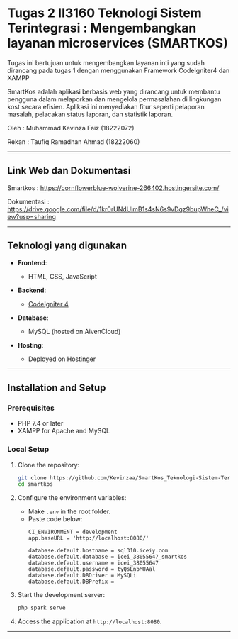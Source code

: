 # Tugas 2 II3160 Teknologi Sistem Terintegrasi : Mengembangkan layanan microservices (SMARTKOS)
Tugas ini bertujuan untuk mengembangkan layanan inti yang sudah dirancang pada tugas 1 dengan menggunakan Framework CodeIgniter4 dan XAMPP

SmartKos adalah aplikasi berbasis web yang dirancang untuk membantu pengguna dalam melaporkan dan mengelola permasalahan di lingkungan kost secara efisien. Aplikasi ini menyediakan fitur seperti pelaporan masalah, pelacakan status laporan, dan statistik laporan.

Oleh : 
Muhammad Kevinza Faiz (18222072)

Rekan : 
Taufiq Ramadhan Ahmad (18222060)

---

## Link Web dan Dokumentasi
Smartkos : https://cornflowerblue-wolverine-266402.hostingersite.com/

Dokumentasi : https://drive.google.com/file/d/1kr0rUNdUlmB1s4sN6s9vDqz9bupWheC_/view?usp=sharing

---

## Teknologi yang digunakan

- **Frontend**:
  - HTML, CSS, JavaScript

- **Backend**:
  - [CodeIgniter 4](https://codeigniter.com/)

- **Database**:
  - MySQL (hosted on AivenCloud)

- **Hosting**:
  - Deployed on Hostinger

---

## Installation and Setup

### Prerequisites

- PHP 7.4 or later
- XAMPP for Apache and MySQL

### Local Setup

1. Clone the repository:
    ```bash
    git clone https://github.com/Kevinzaa/SmartKos_Teknologi-Sistem-Terintegrasi.git
    cd smartkos
    ```


2. Configure the environment variables:
    - Make `.env` in the root folder.
    - Paste code below:
      ```env
      CI_ENVIRONMENT = development
      app.baseURL = 'http://localhost:8080/'

      database.default.hostname = sql310.iceiy.com
      database.default.database = icei_38055647_smartkos
      database.default.username = icei_38055647
      database.default.password = tyQsLnbMUAal
      database.default.DBDriver = MySQLi
      database.default.DBPrefix =
      ```

4. Start the development server:
    ```bash
    php spark serve
    ```

6. Access the application at `http://localhost:8080`.

---
